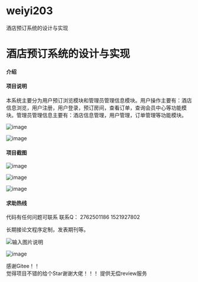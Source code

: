# weiyi203

酒店预订系统的设计与实现

# 酒店预订系统的设计与实现
#### 介绍



#### 项目说明
本系统主要分为用户预订浏览模块和管理员管理信息模块。用户操作主要有：酒店信息浏览，用户注册，用户登录，预订房间，查看订单，查询会员中心等功能模块。管理员管理信息主要有：酒店信息管理，用户管理，订单管理等功能模块。

![image](https://user-images.githubusercontent.com/75086565/230402061-c28b69e5-6066-4d62-9a44-fa533111a4df.png)

![image](https://user-images.githubusercontent.com/75086565/230402142-997ca66d-97b6-4791-8a20-f871b45fae4b.png)



#### 项目截图

![image](https://user-images.githubusercontent.com/75086565/230402295-73f7341e-c8fe-485e-b560-546e057cee75.png)

![image](https://user-images.githubusercontent.com/75086565/230402381-01c2d092-115b-4507-b560-e010195bf41c.png)

![image](https://user-images.githubusercontent.com/75086565/230402425-40a7ccf0-8b29-45d2-b8aa-cd79b8451ab1.png)




#### 求助热线


代码有任何问题可联系
联系Q：
2762501186
1521927802


长期接论文程序定制，发表期刊等。

                            
![输入图片说明](https://images.gitee.com/uploads/images/2020/1119/003728_cd598bb9_4865385.jpeg "微信.jpg")  

![image](https://user-images.githubusercontent.com/75086565/230403108-355c24c9-0726-4806-9a09-33dc5ec93e74.png)


感谢Gitee！！  
觉得项目不错的给个Star谢谢大佬！！！
提供无偿review服务
